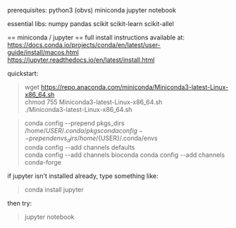 prerequisites:
  python3 (obvs)
  miniconda
  jupyter notebook

essential libs:
  numpy
  pandas
  scikit
  scikit-learn
  scikit-allel
  
== miniconda / jupyter ==
full install instructions available at:  
  https://docs.conda.io/projects/conda/en/latest/user-guide/install/macos.html  
  https://jupyter.readthedocs.io/en/latest/install.html  

quickstart:  
>  wget https://repo.anaconda.com/miniconda/Miniconda3-latest-Linux-x86_64.sh  
  chmod 755 Miniconda3-latest-Linux-x86_64.sh  
   ./Miniconda3-latest-Linux-x86_64.sh  

>  conda config --prepend pkgs_dirs /home/${USER}/.conda/pkgs  
  conda config --prepend envs_dirs /home/${USER}/.conda/envs  
  conda config --add channels defaults  
  conda config --add channels bioconda
  conda config --add channels conda-forge

if jupyter isn't installed already, type something like:
>  conda install jupyter
  
then try:
>  jupyter notebook
